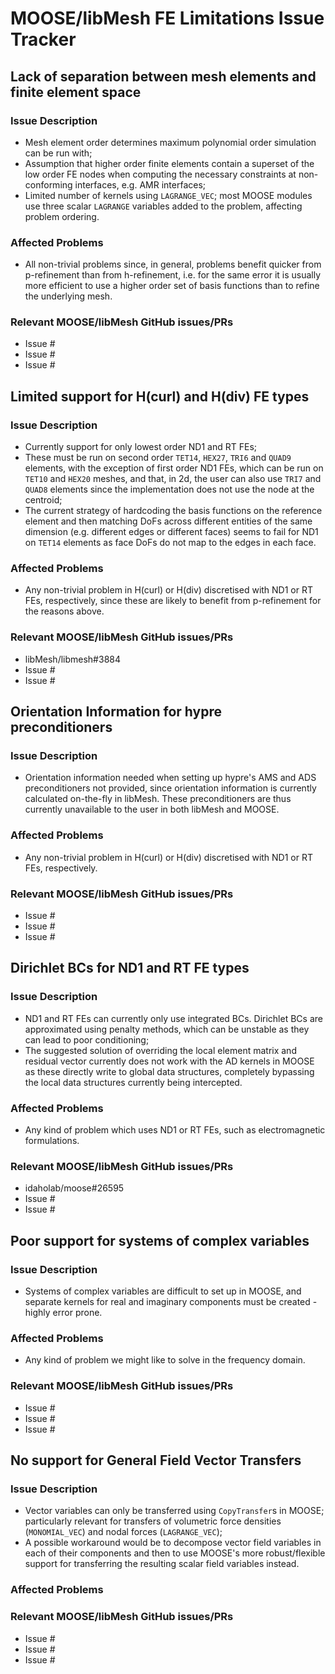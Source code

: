 # MOOSE/libMesh FE Limitations Issue Tracker

## Lack of separation between mesh elements and finite element space

### Issue Description

- Mesh element order determines maximum polynomial order simulation can be run with;
- Assumption that higher order finite elements contain a superset of the low order FE nodes when computing the necessary constraints at non-conforming interfaces, e.g. AMR interfaces;
- Limited number of kernels using `LAGRANGE_VEC`; most MOOSE modules use three scalar `LAGRANGE` variables added to the problem, affecting problem ordering.

### Affected Problems

- All non-trivial problems since, in general, problems benefit quicker from p-refinement than from h-refinement, i.e. for the same error it is usually more efficient to use a higher order set of basis functions than to refine the underlying mesh.

### Relevant MOOSE/libMesh GitHub issues/PRs

- Issue #
- Issue #
- Issue #

## Limited support for H(curl) and H(div) FE types

### Issue Description

- Currently support for only lowest order ND1 and RT FEs;
- These must be run on second order `TET14`, `HEX27`, `TRI6` and `QUAD9` elements, with the exception of first order ND1 FEs, which can be run on `TET10` and `HEX20` meshes, and that, in 2d, the user can also use `TRI7` and `QUAD8` elements since the implementation does not use the node at the centroid;
- The current strategy of hardcoding the basis functions on the reference element and then matching DoFs across different entities of the same dimension (e.g. different edges or different faces) seems to fail for ND1 on `TET14` elements as face DoFs do not map to the edges in each face.

### Affected Problems

- Any non-trivial problem in H(curl) or H(div) discretised with ND1 or RT FEs, respectively, since these are likely to benefit from p-refinement for the reasons above.

### Relevant MOOSE/libMesh GitHub issues/PRs

- libMesh/libmesh#3884
- Issue #
- Issue #

## Orientation Information for hypre preconditioners

### Issue Description

- Orientation information needed when setting up hypre's AMS and ADS preconditioners not provided, since orientation information is currently calculated on-the-fly in libMesh. These preconditioners are thus currently unavailable to the user in both libMesh and MOOSE.

### Affected Problems

- Any non-trivial problem in H(curl) or H(div) discretised with ND1 or RT FEs, respectively.

### Relevant MOOSE/libMesh GitHub issues/PRs

- Issue #
- Issue #
- Issue #

## Dirichlet BCs for ND1 and RT FE types

### Issue Description

- ND1 and RT FEs can currently only use integrated BCs. Dirichlet BCs are approximated using penalty methods, which can be unstable as they can lead to poor conditioning;
- The suggested solution of overriding the local element matrix and residual vector currently does not work with the AD kernels in MOOSE as these directly write to global data structures, completely bypassing the local data structures currently being intercepted.

### Affected Problems

- Any kind of problem which uses ND1 or RT FEs, such as electromagnetic formulations.

### Relevant MOOSE/libMesh GitHub issues/PRs

- idaholab/moose#26595
- Issue #
- Issue #

## Poor support for systems of complex variables

### Issue Description

- Systems of complex variables are difficult to set up in MOOSE, and separate kernels for real and imaginary components must be created - highly error prone.

### Affected Problems

- Any kind of problem we might like to solve in the frequency domain.

### Relevant MOOSE/libMesh GitHub issues/PRs

- Issue #
- Issue #
- Issue #

## No support for General Field Vector Transfers

### Issue Description

- Vector variables can only be transferred using `CopyTransfer`s in MOOSE; particularly relevant for transfers of volumetric force densities (`MONOMIAL_VEC`) and nodal forces (`LAGRANGE_VEC`);
- A possible workaround would be to decompose vector field variables in each of their components and then to use MOOSE's more robust/flexible support for transferring the resulting scalar field variables instead.

### Affected Problems

### Relevant MOOSE/libMesh GitHub issues/PRs

- Issue #
- Issue #
- Issue #
